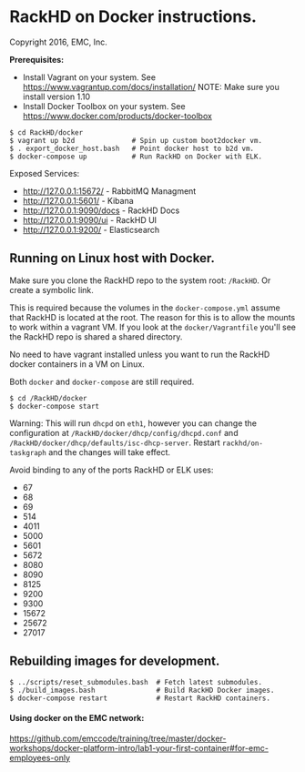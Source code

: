 # RackHD on Docker instructions.

Copyright 2016, EMC, Inc.

**Prerequisites:**
  * Install Vagrant on your system. See https://www.vagrantup.com/docs/installation/
      NOTE: Make sure you install version 1.10
  * Install Docker Toolbox on your system. See https://www.docker.com/products/docker-toolbox

```
$ cd RackHD/docker
$ vagrant up b2d              # Spin up custom boot2docker vm.
$ . export_docker_host.bash   # Point docker host to b2d vm.
$ docker-compose up           # Run RackHD on Docker with ELK.
```

Exposed Services:
* http://127.0.0.1:15672/ - RabbitMQ Managment
* http://127.0.0.1:5601/ - Kibana
* http://127.0.0.1:9090/docs - RackHD Docs
* http://127.0.0.1:9090/ui - RackHD UI
* http://127.0.0.1:9200/ - Elasticsearch

## Running on Linux host with Docker.

Make sure you clone the RackHD repo to the system root: `/RackHD`. Or create a symbolic link.

This is required because the volumes in the `docker-compose.yml` assume that RackHD is located at the root. The reason for this is to allow the mounts to work within a vagrant VM. If you look at the `docker/Vagrantfile` you'll see the RackHD repo is shared a shared directory.

No need to have vagrant installed unless you want to run the RackHD docker containers in a VM on Linux.

Both `docker` and `docker-compose` are still required.

```
$ cd /RackHD/docker
$ docker-compose start
```

Warning: This will run `dhcpd` on `eth1`, however you can change the configuration at `/RackHD/docker/dhcp/config/dhcpd.conf` and `/RackHD/docker/dhcp/defaults/isc-dhcp-server`. Restart `rackhd/on-taskgraph` and the changes will take effect.

Avoid binding to any of the ports RackHD or ELK uses:
  * 67
  * 68
  * 69
  * 514
  * 4011
  * 5000
  * 5601
  * 5672
  * 8080
  * 8090
  * 8125
  * 9200
  * 9300
  * 15672
  * 25672
  * 27017

## Rebuilding images for development.

```
$ ../scripts/reset_submodules.bash  # Fetch latest submodules.
$ ./build_images.bash               # Build RackHD Docker images.
$ docker-compose restart            # Restart RackHD containers.
```

#### Using docker on the EMC network:
https://github.com/emccode/training/tree/master/docker-workshops/docker-platform-intro/lab1-your-first-container#for-emc-employees-only
